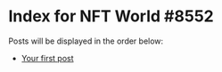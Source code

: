 # Index for NFT World #8552
Posts will be displayed in the order below:

- [Your first post](./001-first.md)

